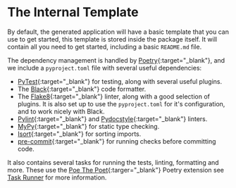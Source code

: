 # The Internal Template

By default, the generated application will have a basic template that you can
use to get started, this template is stored inside the package itself. It will
contain all you need to get started, including a basic `README.md` file.

The dependency management is handled by
[Poetry](<https://python-poetry.org/>){:target="_blank"}, and we include a
`pyproject.toml` file with several useful dependencies:

- [PyTest](https://docs.pytest.org/en/stable/contents.html){:target="_blank"}
  for testing, along with several useful plugins.
- The [Black](https://black.readthedocs.io/en/stable/){:target="_blank"}
  code formatter.
- The [Flake8](https://flake8.pycqa.org/en/latest/){:target="_blank"} linter,
  along with a good selection of plugins. It is also set up to use the
  `pyproject.toml` for it's configuration, and to work nicely with Black.
- [Pylint](<https://www.pylint.org/>){:target="_blank"} and
  [Pydocstyle](https://www.pydocstyle.org/en/stable/){:target="_blank"}
  linters.
- [MyPy](https://mypy.readthedocs.io/en/stable/){:target="_blank"} for static
  type checking.
- [Isort](https://pycqa.github.io/isort/){:target="_blank"} for sorting
  imports.
- [pre-commit](https://pre-commit.com/){:target="_blank"} for running checks
  before committing code.

It also contains several tasks for running the tests, linting, formatting and
more. These use the [Poe The
Poet](https://poethepoet.natn.io/){:targer="_blank"} Poetry extension see [Task
Runner](../tasks.md) for more information.
